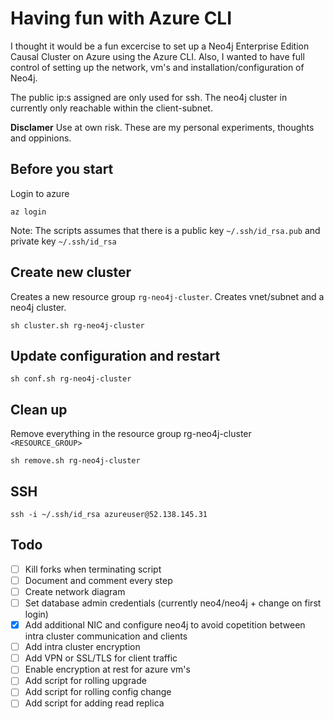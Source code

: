 # Having fun with Azure CLI

I thought it would be a fun excercise to set up  a Neo4j Enterprise Edition Causal Cluster on Azure using the Azure CLI. Also, I wanted to have full control of setting up the network, vm's and installation/configuration of Neo4j.

The public ip:s assigned are only used for ssh. The neo4j cluster in currently only reachable within the client-subnet.

**Disclamer** Use at own risk. These are my personal experiments, thoughts and oppinions.

## Before you start
Login to azure
```shell
az login
```

Note: The scripts assumes that there is a public key `~/.ssh/id_rsa.pub` and private key  `~/.ssh/id_rsa`



## Create new cluster
Creates a new resource group `rg-neo4j-cluster`. Creates vnet/subnet and a neo4j cluster.
```shell
sh cluster.sh rg-neo4j-cluster
```

## Update configuration and restart
```shell
sh conf.sh rg-neo4j-cluster
```

## Clean up 
Remove everything in the resource group rg-neo4j-cluster `<RESOURCE_GROUP>`
```shell
sh remove.sh rg-neo4j-cluster
```

## SSH 
```shell
ssh -i ~/.ssh/id_rsa azureuser@52.138.145.31
```



## Todo
- [ ] Kill forks when terminating script
- [ ] Document and comment every step
- [ ] Create network diagram
- [ ] Set database admin credentials (currently neo4/neo4j + change on first login)
- [x] Add additional NIC and configure neo4j to avoid copetition between intra cluster communication and clients
- [ ] Add intra cluster encryption
- [ ] Add VPN or SSL/TLS for client traffic
- [ ] Enable encryption at rest for azure vm's
- [ ] Add script for rolling upgrade
- [ ] Add script for rolling config change
- [ ] Add script for adding read replica